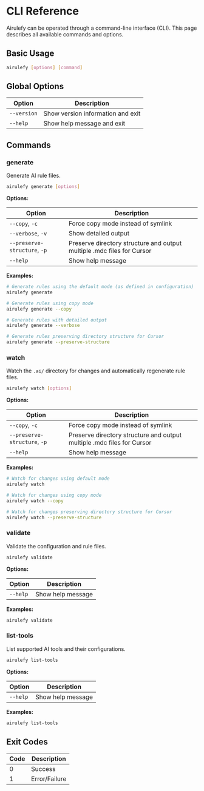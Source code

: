 # CLI Reference

Airulefy can be operated through a command-line interface (CLI). This page describes all available commands and options.

## Basic Usage

```bash
airulefy [options] [command]
```

## Global Options

| Option | Description |
|--------|-------------|
| `--version` | Show version information and exit |
| `--help` | Show help message and exit |

## Commands

### generate

Generate AI rule files.

```bash
airulefy generate [options]
```

**Options:**

| Option | Description |
|--------|-------------|
| `--copy`, `-c` | Force copy mode instead of symlink |
| `--verbose`, `-v` | Show detailed output |
| `--preserve-structure`, `-p` | Preserve directory structure and output multiple .mdc files for Cursor |
| `--help` | Show help message |

**Examples:**

```bash
# Generate rules using the default mode (as defined in configuration)
airulefy generate

# Generate rules using copy mode
airulefy generate --copy

# Generate rules with detailed output
airulefy generate --verbose

# Generate rules preserving directory structure for Cursor
airulefy generate --preserve-structure
```

### watch

Watch the `.ai/` directory for changes and automatically regenerate rule files.

```bash
airulefy watch [options]
```

**Options:**

| Option | Description |
|--------|-------------|
| `--copy`, `-c` | Force copy mode instead of symlink |
| `--preserve-structure`, `-p` | Preserve directory structure and output multiple .mdc files for Cursor |
| `--help` | Show help message |

**Examples:**

```bash
# Watch for changes using default mode
airulefy watch

# Watch for changes using copy mode
airulefy watch --copy

# Watch for changes preserving directory structure for Cursor
airulefy watch --preserve-structure
```

### validate

Validate the configuration and rule files.

```bash
airulefy validate
```

**Options:**

| Option | Description |
|--------|-------------|
| `--help` | Show help message |

**Examples:**

```bash
airulefy validate
```

### list-tools

List supported AI tools and their configurations.

```bash
airulefy list-tools
```

**Options:**

| Option | Description |
|--------|-------------|
| `--help` | Show help message |

**Examples:**

```bash
airulefy list-tools
```

## Exit Codes

| Code | Description |
|------|-------------|
| 0 | Success |
| 1 | Error/Failure |
